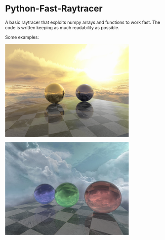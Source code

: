 # Python-Fast-Raytracer

A basic raytracer that exploits numpy arrays and functions to work fast.
The code is written keeping as much readability as possible. 

Some examples:

![N|Solid](/reflections.png)

![N|Solid](/refractions.png)
